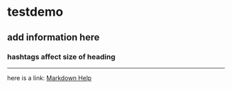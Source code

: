 # testdemo
## add information here
### hashtags affect size of heading

---
here is a link: [Markdown Help](https://help.github.com/en/articles/basic-writing-and-formatting-syntax)
